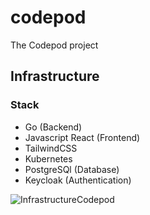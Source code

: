 # codepod
The Codepod project

## Infrastructure

### Stack

- Go                (Backend)
- Javascript React  (Frontend)
- TailwindCSS
- Kubernetes
- PostgreSQl        (Database)
- Keycloak          (Authentication)

![InfrastructureCodepod](https://github.com/gKits/codepod/docs/codepod.drawio.svg)

